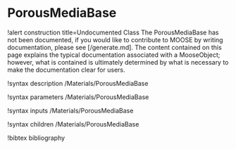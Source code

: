 <!-- MOOSE Documentation Stub: Remove this when content is added. -->

# PorousMediaBase

!alert construction title=Undocumented Class
The PorousMediaBase has not been documented, if you would like to contribute to MOOSE by
writing documentation, please see [/generate.md]. The content contained on this page explains
the typical documentation associated with a MooseObject; however, what is contained is ultimately
determined by what is necessary to make the documentation clear for users.

!syntax description /Materials/PorousMediaBase

!syntax parameters /Materials/PorousMediaBase

!syntax inputs /Materials/PorousMediaBase

!syntax children /Materials/PorousMediaBase

!bibtex bibliography
